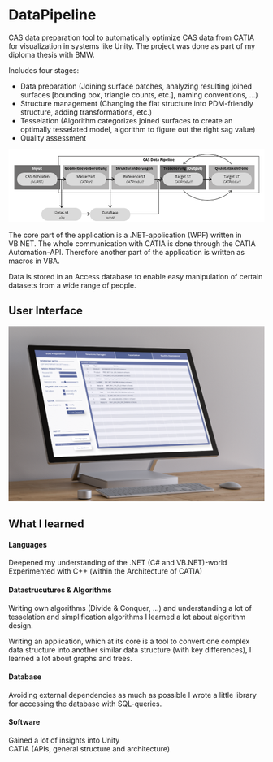 # DataPipeline
CAS data preparation tool to automatically optimize CAS data from CATIA for visualization in systems like Unity. The project was done as part of my diploma thesis with BMW.

Includes four stages: 
- Data preparation
  (Joining surface patches, analyzing resulting joined surfaces [bounding box, triangle counts, etc.],
  naming conventions, ...)
- Structure management
  (Changing the flat structure into PDM-friendly structure, adding transformations, etc.)
- Tesselation
  (Algorithm categorizes joined surfaces to create an optimally tesselated model, 
    algorithm to figure out the right sag value)
- Quality assessment

![alt text](https://raw.githubusercontent.com/maxvoi/DataPipeline/master/Img/StructureCASDataPipeline.png)

The core part of the application is a .NET-application (WPF) written in VB.NET. 
The whole communication with CATIA is done through the CATIA Automation-API. Therefore another part of the application is written as macros in VBA.

Data is stored in an Access database to enable easy manipulation of certain datasets from a wide range of people.

## User Interface

![alt text](https://raw.githubusercontent.com/maxvoi/DataPipeline/master/Img/UI.png)

## What I learned

#### Languages
Deepened my understanding of the .NET (C# and VB.NET)-world\
Experimented with C++ (within the Architecture of CATIA)

#### Datastrucutures & Algorithms
Writing own algorithms (Divide & Conquer, ...) and understanding a lot of tesselation and simplification algorithms I learned a lot about algorithm design.

Writing an application, which at its core is a tool to convert one complex data structure into another similar data structure (with key differences), I learned a lot about graphs and trees. 

#### Database
Avoiding external dependencies as much as possible I wrote a little library for accessing the database with SQL-queries.

#### Software
Gained a lot of insights into Unity\
CATIA (APIs, general structure and architecture)

